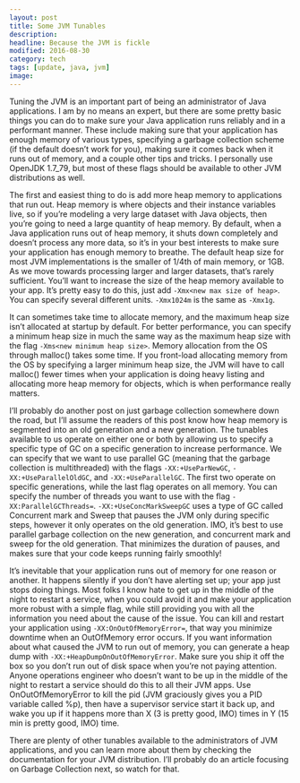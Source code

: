```yaml
---
layout: post
title: Some JVM Tunables
description:
headline: Because the JVM is fickle
modified: 2016-08-30
category: tech
tags: [update, java, jvm]
image:
---
```

Tuning the JVM is an important part of being an administrator of Java applications.  I am by no means an expert, but there are some pretty basic things you can do to make sure your Java application runs reliably and in a performant manner.  These include making sure that your application has enough memory of various types, specifying a garbage collection scheme (if the default doesn’t work for you), making sure it comes back when it runs out of memory, and a couple other tips and tricks. I personally use OpenJDK 1.7_79, but most of these flags should be available to other JVM distributions as well.


The first and easiest thing to do is add more heap memory to applications that run out.  Heap memory is where objects and their instance variables live, so if you’re modeling a very large dataset with Java objects, then you’re going to need a large quantity of heap memory.  By default, when a Java application runs out of heap memory, it shuts down completely and doesn’t process any more data, so it’s in your best interests to make sure your application has enough memory to breathe.  The default heap size for most JVM implementations is the smaller of 1/4th of main memory, or 1GB.  As we move towards processing larger and larger datasets, that’s rarely sufficient.  You’ll want to increase the size of the heap memory available to your app.  It’s pretty easy to do this, just add `-Xmx<new max size of heap>`.  You can specify several different units.  `-Xmx1024m` is the same as `-Xmx1g`.

It can sometimes take time to allocate memory, and the maximum heap size isn’t allocated at startup by default.  For better performance, you can specify a minimum heap size in much the same way as the maximum heap size with the flag `-Xms<new minimum heap size>`.  Memory allocation from the OS through malloc() takes some time.  If you front-load allocating memory from the OS by specifying a larger minimum heap size, the JVM will have to call malloc() fewer times when your application is doing heavy listing and allocating more heap memory for objects, which is when performance really matters.

I’ll probably do another post on just garbage collection somewhere down the road, but I’ll assume the readers of this post know how heap memory is segmented into an old generation and a new generation.  The tunables available to us operate on either one or both by allowing us to specify a specific type of GC on a specific generation to increase performance. We can specify that we want to use parallel GC (meaning that the garbage collection is multithreaded) with the flags `-XX:+UseParNewGC`, `-XX:+UseParallelOldGC`, and `-XX:+UseParallelGC`. The first two operate on specific generations, while the last flag operates on all memory. You can specify the number of threads you want to use with the flag `-XX:ParallelGCThreads=`. `-XX:+UseConcMarkSweepGC` uses a type of GC called Concurrent mark and Sweep that pauses the JVM only during specific steps, however it only operates on the old generation. IMO, it’s best to use parallel garbage collection on the new generation, and concurrent mark and sweep for the old generation. That minimizes the duration of pauses, and makes sure that your code keeps running fairly smoothly!

It’s inevitable that your application runs out of memory for one reason or another. It happens silently if you don’t have alerting set up; your app just stops doing things. Most folks I know hate to get up in the middle of the night to restart a service, when you could avoid it and make your application more robust with a simple flag, while still providing you with all the information you need about the cause of the issue. You can kill and restart your application using `-XX:OnOutOfMemoryError=`, that way you minimize downtime when an OutOfMemory error occurs. If you want information about what caused the JVM to run out of memory, you can generate a heap dump with `-XX:+HeapDumpOnOutOfMemoryError`. Make sure you ship it off the box so you don’t run out of disk space when you’re not paying attention.  Anyone operations engineer who doesn’t want to be up in the middle of the night to restart a service should do this to all their JVM apps.  Use OnOutOfMemoryError to kill the pid (JVM graciously gives you a PID variable called %p), then have a supervisor service start it back up, and wake you up if it happens more than X (3 is pretty good, IMO) times in Y (15 min is pretty good, IMO) time.

There are plenty of other tunables available to the administrators of JVM applications, and you can learn more about them by checking the documentation for your JVM distribution.  I’ll probably do an article focusing on Garbage Collection next, so watch for that.
